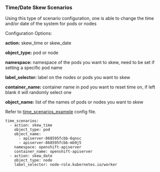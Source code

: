 ###  Time/Date Skew Scenarios

Using this type of scenario configuration, one is able to change the time and/or date of the system for pods or nodes

Configuration Options:

**action:** skew_time or skew_date

**object_type:** pod or node

**namespace:** namespace of the pods you want to skew, need to be set if setting a specific pod name

**label_selector:** label on the nodes or pods you want to skew

**container_name:** container name in pod you want to reset time on, if left blank it will randomly select one

**object_name:** list of the names of pods or nodes you want to skew

Refer to [time_scenarios_example](https://github.com/openshift-scale/kraken/blob/master/scenarios/time_scenarios_example.yml) config file.

```
time_scenarios:
  - action: skew_time
    object_type: pod
    object_name:
      - apiserver-868595fcbb-6qnsc
      - apiserver-868595fcbb-mb9j5
    namespace: openshift-apiserver
    container_name: openshift-apiserver
  - action: skew_date
    object_type: node
    label_selector: node-role.kubernetes.io/worker
```
